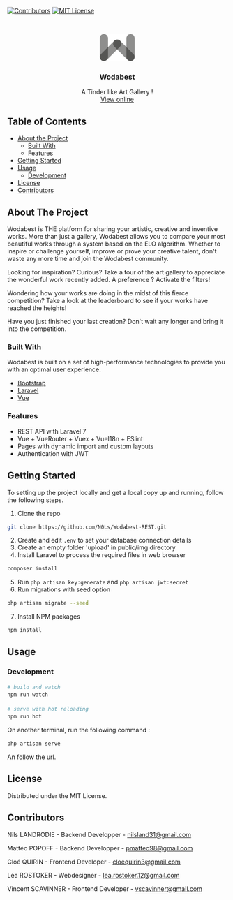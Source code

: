 [![Contributors][contributors-shield]][contributors-url]
[![MIT License][license-shield]][license-url]

<br />
<p align="center">
  <a href="https://github.com/N0Ls/Wodabest-REST">
    <img src="public/img/logo/wodabest.png" alt="Logo" width="80">
  </a>

  <h3 align="center">Wodabest</h3>

  <p align="center">
    A Tinder like Art Gallery !
    <br />
    <a href="">View online</a>
  </p>
</p>



<!-- TABLE OF CONTENTS -->
## Table of Contents

* [About the Project](#about-the-project)
  * [Built With](#built-with)
  * [Features](#features)
* [Getting Started](#getting-started)
* [Usage](#usage)
    * [Development](#development)
* [License](#license)
* [Contributors](#contributors)

<!-- ABOUT THE PROJECT -->
## About The Project

Wodabest is THE platform for sharing your artistic, creative and inventive works. More than just a gallery, Wodabest allows you to compare your most beautiful works through a system based on the ELO algorithm. Whether to inspire or challenge yourself, improve or prove your creative talent, don't waste any more time and join the Wodabest community.

Looking for inspiration? Curious? Take a tour of the art gallery to appreciate the wonderful work recently added. A preference ? Activate the filters!

Wondering how your works are doing in the midst of this fierce competition? Take a look at the leaderboard to see if your works have reached the heights!

Have you just finished your last creation? Don't wait any longer and bring it into the competition.

### Built With

Wodabest is built on a set of high-performance technologies to provide you with an optimal user experience.
* [Bootstrap](https://getbootstrap.com)
* [Laravel](https://laravel.com)
* [Vue](https://vuejs.org/)

### Features

- REST API with Laravel 7 
- Vue + VueRouter + Vuex + VueI18n + ESlint
- Pages with dynamic import and custom layouts
- Authentication with JWT

## Getting Started

To setting up the project locally and get a local copy up and running, follow the following steps.

1. Clone the repo
```sh
git clone https://github.com/N0Ls/Wodabest-REST.git
```
2. Create and edit `.env` to set your database connection details
3. Create an empty folder 'upload' in public/img directory
4. Install Laravel to process the required files in web browser
```sh
composer install
```
5. Run `php artisan key:generate` and `php artisan jwt:secret`
6. Run migrations with seed option
```sh
php artisan migrate --seed
```
7. Install NPM packages
```sh
npm install
```

## Usage

### Development

```bash
# build and watch
npm run watch

# serve with hot reloading
npm run hot
```

On another terminal, run the following command :
```bash
php artisan serve
```

An follow the url.

## License

Distributed under the MIT License.

## Contributors

Nils LANDRODIE - Backend Developper - nilsland31@gmail.com

Mattéo POPOFF - Backend Developper - pmatteo98@gmail.com

Cloé QUIRIN - Frontend Developer - cloequirin3@gmail.com

Léa ROSTOKER - Webdesigner - lea.rostoker.12@gmail.com

Vincent SCAVINNER - Frontend Developer - vscavinner@gmail.com

[contributors-shield]: https://img.shields.io/github/contributors/othneildrew/Best-README-Template.svg?style=flat-square
[contributors-url]: https://github.com/othneildrew/Best-README-Template/graphs/contributors
[license-shield]: https://img.shields.io/github/license/othneildrew/Best-README-Template.svg?style=flat-square
[license-url]: https://github.com/othneildrew/Best-README-Template/blob/master/LICENSE.txt